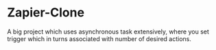 # Zapier-Clone
A big project which uses asynchronous task extensively, where you set trigger which in turns associated with number of desired actions.

